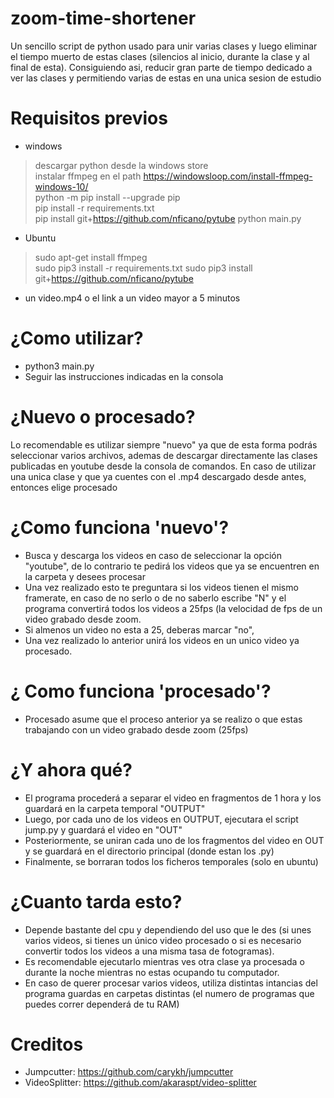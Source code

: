 # zoom-time-shortener
Un sencillo script de python usado para unir varias clases y luego eliminar el tiempo muerto de estas clases (silencios al inicio, durante la clase y al final de esta). Consiguiendo asi, reducir gran parte de tiempo dedicado a ver las clases y permitiendo varias de estas en una unica sesion de estudio
# Requisitos previos
- windows
 > descargar python desde la windows store<br/>
 > instalar ffmpeg en el path https://windowsloop.com/install-ffmpeg-windows-10/<br/>
 > python -m pip install --upgrade pip<br/>
 > pip install -r requirements.txt<br/>
 > pip install git+https://github.com/nficano/pytube
 > python main.py
- Ubuntu
 > sudo apt-get install ffmpeg<br/>
 > sudo pip3 install -r requirements.txt
 > sudo pip3 install git+https://github.com/nficano/pytube
 
- un video.mp4 o el link a un video mayor a 5 minutos

# ¿Como utilizar?
- python3 main.py
- Seguir las instrucciones indicadas en la consola
# ¿Nuevo o procesado?
Lo recomendable es utilizar siempre "nuevo" ya que de esta forma podrás seleccionar varios archivos, ademas de descargar directamente las clases publicadas en youtube desde la consola de comandos.
En caso de utilizar una unica clase y que ya cuentes con el .mp4 descargado desde antes, entonces elige procesado
# ¿Como funciona 'nuevo'?

 - Busca y descarga los videos en caso de seleccionar la opción
   "youtube", de lo contrario te pedirá los videos que ya se encuentren
   en la carpeta y desees procesar
  - Una vez realizado esto te preguntara si los videos tienen el mismo framerate, en caso de no serlo o de no saberlo escribe "N" y el programa convertirá todos los videos a 25fps (la velocidad de fps de un video grabado desde zoom.
  - Si almenos un video no esta a 25, deberas marcar "no",
  - Una vez realizado lo anterior unirá los videos en un unico video ya procesado.
  # ¿ Como funciona 'procesado'?
- Procesado asume que el proceso anterior ya se realizo o que estas trabajando con un video grabado desde zoom (25fps)
# ¿Y ahora qué?
- El programa procederá a separar el video en fragmentos de 1 hora y los guardará en la carpeta temporal "OUTPUT"
- Luego, por cada uno de los videos en OUTPUT, ejecutara el script jump.py y guardará el video en "OUT"
- Posteriormente, se uniran cada uno de los fragmentos del video en OUT y se guardará en el directorio principal (donde estan los .py)
- Finalmente, se borraran todos los ficheros temporales (solo en ubuntu)
# ¿Cuanto tarda esto?
- Depende bastante del cpu y dependiendo del uso que le des (si unes varios videos, si tienes un único video procesado o si es necesario convertir todos los videos a una misma tasa de fotogramas).
- Es recomendable ejecutarlo mientras ves otra clase ya procesada o durante la noche mientras no estas ocupando tu computador.
- En caso de querer procesar varios videos, utiliza distintas intancias del programa guardas en carpetas distintas (el numero de programas que puedes correr dependerá de tu RAM)
# Creditos
- Jumpcutter: https://github.com/carykh/jumpcutter
- VideoSplitter: https://github.com/akaraspt/video-splitter
